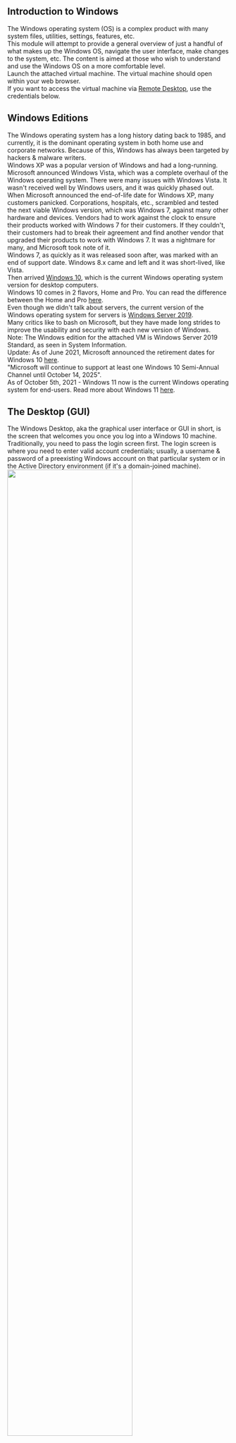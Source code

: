 ## Introduction to Windows
The Windows operating system (OS) is a complex product with many system files, utilities, settings, features, etc.  
This module will attempt to provide a general overview of just a handful of what makes up the Windows OS, navigate the user interface, make changes to the system, etc. The content is aimed at those who wish to understand and use the Windows OS on a more comfortable level.  
Launch the attached virtual machine. The virtual machine should open within your web browser.  
If you want to access the virtual machine via [Remote Desktop](https://www.cyberark.com/resources/threat-research-blog/explain-like-i-m-5-remote-desktop-protocol-rdp), use the credentials below.


## Windows Editions
The Windows operating system has a long history dating back to 1985, and currently, it is the dominant operating system in both home use and corporate networks. Because of this, Windows has always been targeted by hackers & malware writers.  
Windows XP was a popular version of Windows and had a long-running. Microsoft announced Windows Vista, which was a complete overhaul of the Windows operating system. There were many issues with Windows Vista. It wasn't received well by Windows users, and it was quickly phased out.  
When Microsoft announced the end-of-life date for Windows XP, many customers panicked. Corporations, hospitals, etc., scrambled and tested the next viable Windows version, which was Windows 7, against many other hardware and devices. Vendors had to work against the clock to ensure their products worked with Windows 7 for their customers. If they couldn't, their customers had to break their agreement and find another vendor that upgraded their products to work with Windows 7. It was a nightmare for many, and Microsoft took note of it.  
Windows 7, as quickly as it was released soon after, was marked with an end of support date. Windows 8.x came and left and it was short-lived, like Vista.  
Then arrived [Windows 10](https://www.microsoft.com/en-us/windows/features?activetab=NewPopular), which is the current Windows operating system version for desktop computers.  
Windows 10 comes in 2 flavors, Home and Pro. You can read the difference between the Home and Pro [here](https://www.microsoft.com/en-us/windows/compare-windows-10-home-vs-pro).  
Even though we didn't talk about servers, the current version of the Windows operating system for servers is [Windows Server 2019](https://www.microsoft.com/en-us/windows-server).  
Many critics like to bash on Microsoft, but they have made long strides to improve the usability and security with each new version of Windows.  
Note: The Windows edition for the attached VM is Windows Server 2019 Standard, as seen in System Information.  
Update: As of June 2021, Microsoft announced the retirement dates for Windows 10 [here](https://docs.microsoft.com/en-us/lifecycle/products/windows-10-home-and-pro?ranMID=24542&ranEAID=kXQk6*ivFEQ&ranSiteID=kXQk6.ivFEQ-M28j3qbUhtM2JFCT2wmhOA&epi=kXQk6.ivFEQ-M28j3qbUhtM2JFCT2wmhOA&irgwc=1&OCID=AID2000142_aff_7593_1243925&tduid=%28ir__uszrgcddyskfqz3fkk0sohz3wv2xuurc01kgzkod00%29%287593%29%281243925%29%28kXQk6.ivFEQ-M28j3qbUhtM2JFCT2wmhOA%29%28%29&irclickid=_uszrgcddyskfqz3fkk0sohz3wv2xuurc01kgzkod00&ranMID=24542&ranEAID=kXQk6*ivFEQ&ranSiteID=kXQk6.ivFEQ-4cKUPfbv9lM_IR2EX7K_hw&epi=kXQk6.ivFEQ-4cKUPfbv9lM_IR2EX7K_hw&irgwc=1&OCID=AID2000142_aff_7593_1243925&tduid=%28ir__feexvhocigkfqna9kk0sohznb32xutanagupypus00%29%287593%29%281243925%29%28kXQk6.ivFEQ-4cKUPfbv9lM_IR2EX7K_hw%29%28%29&irclickid=_feexvhocigkfqna9kk0sohznb32xutanagupypus00).  
"Microsoft will continue to support at least one Windows 10 Semi-Annual Channel until October 14, 2025".  
As of October 5th, 2021 - Windows 11 now is the current Windows operating system for end-users. Read more about Windows 11 [here](https://www.microsoft.com/en-us/windows?wa=wsignin1.0).


## The Desktop (GUI)
The Windows Desktop, aka the graphical user interface or GUI in short, is the screen that welcomes you once you log into a Windows 10 machine.  
Traditionally, you need to pass the login screen first. The login screen is where you need to enter valid account credentials; usually, a username & password of a preexisting Windows account on that particular system or in the Active Directory environment (if it's a domain-joined machine).  
<img src="https://github.com/mylovemyon/TryHackMe_Images/blob/main/Images/Windows%20Fundamentals%201_1.png" width="75%" height="75%">  
The above screenshot is an example of a typical Windows Desktop. Each component that makes up the GUI is explained briefly below.
1. The Desktop
2. Start Menu
3. Search Box (Cortana)
4. Task View
5. Taskbar
6. Toolbars
7. Notification Area

### The Desktop
The desktop is where you will have shortcuts to programs, folders, files, etc. These icons will either be well organized in folders sorted alphabetically or scattered randomly with no specific organization on the desktop. In either case, these items are typically placed on the desktop for quick access.  
The look and feel of the desktop can be changed to suit your liking. By right-clicking anywhere on the desktop, a context menu will appear. This menu will allow you to change the sizes of the desktop icons, specify how you want to arrange them, copy/paste items to the desktop, and create new items, such as a folder, shortcut, or text document.  
<img src="https://github.com/mylovemyon/TryHackMe_Images/blob/main/Images/Windows%20Fundamentals%201_2.png" width="25%" height="25%">  
Under Display settings, you can make changes to the screen's resolution and orientation. In case you have multiple computer screens, you can make configurations to the multi-screen setup here.  
<img src="https://github.com/mylovemyon/TryHackMe_Images/blob/main/Images/Windows%20Fundamentals%201_3.png" width="25%" height="25%">  
Note: In a Remote Desktop session, some of the display settings will be disabled.   
<img src="https://github.com/mylovemyon/TryHackMe_Images/blob/main/Images/Windows%20Fundamentals%201_4.png" width="50%" height="50%">  
You can also change the wallpaper by selecting Personalize.  
<img src="https://github.com/mylovemyon/TryHackMe_Images/blob/main/Images/Windows%20Fundamentals%201_5.png" width="25%" height="25%">  
Under Personalize, you can change the background image to the Desktop, change fonts, themes, color scheme, etc.  
<img src="https://github.com/mylovemyon/TryHackMe_Images/blob/main/Images/Windows%20Fundamentals%201_6.png" width="50%" height="50%">

### The Start Menu
In previous versions of Windows, the word Start was visible at the bottom left corner of the desktop GUI. In modern versions of Windows, such as Windows 10, the word 'Start' doesn't appear anymore, but rather a Windows Logo is shown instead. Even though the look of the Start Menu has changed, its overall purpose is the same.  
The Start Menu provides access to all the apps/programs, files, utility tools, etc., that are most useful.  
Clicking on the Windows logo, the Start Menu will open. The Start Menu is broken up into sections. See below.  
<img src="https://github.com/mylovemyon/TryHackMe_Images/blob/main/Images/Windows%20Fundamentals%201_7.png" width="50%" height="50%">  
1.This section of the Start Menu provides quick shortcuts to actions that you can perform with your account or login session, such as making changes to your user account, lock your screen, or signing out of your account. Other shortcuts specific to your account are your Documents (document icon) folder and Pictures folder (pictures icon). Lastly, the gear/cog icon will take you to the Settings screen, and the power icon will allow you to Disconnect from a Remote Desktop session, shut down the computer, or restart the computer.  
In the below image, you can see what each of the icons represents. To expand this section, click on the icon that resembles a hamburger at the top.  
<img src="https://github.com/mylovemyon/TryHackMe_Images/blob/main/Images/Windows%20Fundamentals%201_8.png" width="10%" height="10%">  
2.This section will show all Recently added apps/programs at the top and all the installed apps/programs (that are configured to appear in the Start Menu). In this section, you'll also see the apps/programs will be listed in alphabetical order. Each letter will have its own section. See below.  
<img src="https://github.com/mylovemyon/TryHackMe_Images/blob/main/Images/Windows%20Fundamentals%201_9.png" width="25%" height="25%">  
In the above image, the first box is where the recently added apps/programs will appear. The second box is where all the installed apps/programs will appear.  
Note: In your VM, Google Chrome will not show up as a Recently Added program anymore.  
If you have a LONG list of installed apps/programs, you can jump to a particular section in the list by clicking on the letter headings to launch an alphabet grid. See below.  
<img src="https://github.com/mylovemyon/TryHackMe_Images/blob/main/Images/Windows%20Fundamentals%201_10.png" width="15%" height="15%">  
Note: The white letters match the letter headings.   
3.The right side of the Start Menu is where you will find icons for specific apps/programs or utilities. These icons are known as tiles. Some tiles are added to this section by default. If you right-click any of the tiles, you guessed it; a menu will appear to allow you to perform more actions on the selected tile; such as resizing the tile, unpinning from Start Menu, view its Properties, etc. See below.  
<img src="https://github.com/mylovemyon/TryHackMe_Images/blob/main/Images/Windows%20Fundamentals%201_11.png" width="25%" height="25%">  
Apps/programs can be added to this Start Menu section by right-clicking the app/program and selecting Pin to Start. See below.  
<img src="https://github.com/mylovemyon/TryHackMe_Images/blob/main/Images/Windows%20Fundamentals%201_12.png" width="25%" height="25%">  
<img src="https://github.com/mylovemyon/TryHackMe_Images/blob/main/Images/Windows%20Fundamentals%201_13.png" width="25%" height="25%">  

### The Taskbar
Some of the components are enabled and visible by default. The Toolbar (6), for example, was enabled for demonstration purposes.  
If you're like me and want to disable some of these components, you can right-click on Taskbar to bring up a context menu that will allow you to make changes.  
<img src="https://github.com/mylovemyon/TryHackMe_Images/blob/main/Images/Windows%20Fundamentals%201_14.png" width="25%" height="25%">  
Any apps/programs, folders, files, etc., that you open/start will appear in the taskbar.  
<img src="https://github.com/mylovemyon/TryHackMe_Images/blob/main/Images/Windows%20Fundamentals%201_15.png" width="50%" height="50%">  
Hovering over the icon will provide a preview thumbnail, along with a tooltip. This  tooltip is handy if you have many apps/programs open, such as Google Chrome, and you wish to find which instance of Google Chrome is the one you need to bring in to focus.  
When you close any of these items, they will disappear from the taskbar (unless you explicitly pinned it to the taskbar).  

### The Notification Area
The Notification Area, which is typically located at the bottom right of the Windows screen, is where the date and time are displayed. Other icons possibly visible in this area is the volume icon, network/wireless icon, to name a few. Icons can be either added or removed from the Notification Area in Taskbar settings.  
<img src="https://github.com/mylovemyon/TryHackMe_Images/blob/main/Images/Windows%20Fundamentals%201_16.png" width="25%" height="25%">  
From there, scroll down to the Notification Area section to make changes.  
<img src="https://github.com/mylovemyon/TryHackMe_Images/blob/main/Images/Windows%20Fundamentals%201_17.png" width="25%" height="25%">  
Here are Microsoft's brief documents for the [Start Menu](https://support.microsoft.com/en-us/windows/see-what-s-on-the-start-menu-a8ccb400-ad49-962b-d2b1-93f453785a13) and  [Notification Area](https://support.microsoft.com/en-us/windows/customize-the-taskbar-notification-area-e159e8d2-9ac5-b2bd-61c5-bb63c1d437c3#WindowsVersion=Windows_10).  
Tip: You can right-click any folder, file, app/program, or icon to view more information or perform other actions on the clicked item. 


## The File System
The file system used in modern versions of Windows is the New Technology File System or simply [NTFS](https://docs.microsoft.com/en-us/windows-server/storage/file-server/ntfs-overview).  
Before NTFS, there was FAT16/FAT32 (File Allocation Table) and HPFS (High Performance File System).  
You still see FAT partitions in use today. For example, you typically see FAT partitions in USB devices, MicroSD cards, etc. but traditionally not on personal Windows computers/laptops or Windows servers.  
NTFS is known as a journaling file system. In case of a failure, the file system can automatically repair the folders/files on disk using information stored in a log file. This function is not possible with FAT.  
NTFS addresses many of the limitations of the previous file systems; such as:
- Supports files larger than 4GB
- Set specific permissions on folders and files
- Folder and file compression
- Encryption ([Encryption File](https://docs.microsoft.com/en-us/windows/win32/fileio/file-encryption) System or EFS)

If you're running Windows, what is the file system your Windows installation is using? You can check the Properties (right-click) of the drive your operating system is installed on, typically the C drive (C:\).  
<img src="https://github.com/mylovemyon/TryHackMe_Images/blob/main/Images/Windows%20Fundamentals%201_18.gif" width="50%" height="50%">  
You can read Microsoft's official documentation on FAT, HPFS, and NTFS [here](https://docs.microsoft.com/en-us/troubleshoot/windows-client/backup-and-storage/fat-hpfs-and-ntfs-file-systems).  
Let's speak briefly on some features that are specific to NTFS.  
On NTFS volumes, you can set permissions that grant or deny access to files and folders.  
The permissions are:
- Full control
- Modify
- Read & Execute
- List folder contents
- Read
- Write

The below image lists the meaning of each permission on how it applies to a file and a folder. (credit [Microsoft](https://docs.microsoft.com/en-us/previous-versions/windows/it-pro/windows-2000-server/bb727008(v=technet.10)?redirectedfrom=MSDN))  
<img src="https://github.com/mylovemyon/TryHackMe_Images/blob/main/Images/Windows%20Fundamentals%201_19.png" width="50%" height="50%">  
How can you view the permissions for a file or folder?
- Right-click the file or folder you want to check for permissions.
- From the context menu, select Properties.
- Within Properties, click on the Security tab.
- In the Group or user names list, select the user, computer, or group whose permissions you want to view.

In the below image, you can see the permissions for the Users group for the Windows folder.  
<img src="https://github.com/mylovemyon/TryHackMe_Images/blob/main/Images/Windows%20Fundamentals%201_20.png" width="50%" height="50%">  
Refer to the Microsoft documentation to get a better understanding of the NTFS permissions for Special Permissions.  
Another feature of NTFS is Alternate Data Streams (ADS).  
Alternate Data Streams (ADS) is a file attribute specific to Windows NTFS (New Technology File System).  
Every file has at least one data stream ($DATA), and ADS allows files to contain more than one stream of data. Natively [Window Explorer](https://support.microsoft.com/en-us/windows/what-s-changed-in-file-explorer-ef370130-1cca-9dc5-e0df-2f7416fe1cb1) doesn't display ADS to the user. There are 3rd party executables that can be used to view this data, but [Powershell](https://docs.microsoft.com/en-us/powershell/scripting/overview?view=powershell-7.1) gives you the ability to view ADS for files.  
From a security perspective, malware writers have used ADS to hide data.  
Not all its uses are malicious. For example, when you download a file from the Internet, there are identifiers written to ADS to identify that the file was downloaded from the Internet.  
To learn more about ADS, refer to the following link from MalwareBytes [here](https://blog.malwarebytes.com/101/2015/07/introduction-to-alternate-data-streams/). 


## The Windows\System32 Folders
The Windows folder (C:\Windows) is traditionally known as the folder which contains the Windows operating system.  
The folder doesn't have to reside in the C drive necessarily. It can reside in any other drive and technically can reside in a different folder.  
This is where environment variables, more specifically system environment variables, come into play. Even though not discussed yet, the system  environment variable for the Windows directory is `%windir%`.  
Per [Microsoft](https://docs.microsoft.com/en-us/powershell/module/microsoft.powershell.core/about/about_environment_variables?view=powershell-7.1), "Environment variables store information about the operating system environment. This information includes details such as the operating system path, the number of processors used by the operating system, and the location of temporary folders".  
There are many folders within the 'Windows' folder. See below.  
<img src="https://github.com/mylovemyon/TryHackMe_Images/blob/main/Images/Windows%20Fundamentals%201_21.png" width="50%" height="50%">  
One of the many folders is System32.  
<img src="https://github.com/mylovemyon/TryHackMe_Images/blob/main/Images/Windows%20Fundamentals%201_22.png" width="50%" height="50%">  
The System32 folder holds the important files that are critical for the operating system.  
You should proceed with extreme caution when interacting with this folder. Accidentally deleting any files or folders within System32 can render the Windows OS inoperational. Read more about this action [here](https://www.howtogeek.com/346997/what-is-the-system32-directory-and-why-you-shouldnt-delete-it/).  
Note: Many of the tools that will be covered in the Windows Fundamentals series reside within the System32 folder.


## User Accounts, Profiles, and Permissions
User accounts can be one of two types on a typical local Windows system: Administrator & Standard User.  
The user account type will determine what actions the user can perform on that specific Windows system.
- An Administrator can make changes to the system: add users, delete users, modify groups, modify settings on the system, etc.
- A Standard User can only make changes to folders/files attributed to the user & can't perform system-level changes, such as install programs.

You are currently logged in as an Administrator. There are several ways to determine which user accounts exist on the system.  
One way is to click the Start Menu and type Other User. A shortcut to System Settings > Other users should appear.  
<img src="https://github.com/mylovemyon/TryHackMe_Images/blob/main/Images/Windows%20Fundamentals%201_23.png" width="25%" height="25%">  
If you click on it, a Settings window should now appear. See below.  
<img src="https://github.com/mylovemyon/TryHackMe_Images/blob/main/Images/Windows%20Fundamentals%201_24.png" width="25%" height="25%">  
Since you're the Administrator, you see an option to Add someone else to this PC.  
Note: A Standard User will not see this option.  
Click on the local user account. More options should appear: Change account type and Remove.  
<img src="https://github.com/mylovemyon/TryHackMe_Images/blob/main/Images/Windows%20Fundamentals%201_25.png" width="25%" height="25%">  
Click on Change account type. The value in the drop-down box (or the highlighted value if you click the drop-down) is the current account type.  
<img src="https://github.com/mylovemyon/TryHackMe_Images/blob/main/Images/Windows%20Fundamentals%201_26.png" width="25%" height="25%">  
When a user account is created, a profile is created for the user. The location for each user profile folder will fall under is C:\Users.  
For example, the user profile folder for the user account Max will be C:\Users\Max.  
The creation of the user's profile is done upon initial login. When a new user account logs in to a local system for the first time, they'll see several messages on the login screen. One of the messages, User Profile Service, sits on the login screen for a while, which is at work creating the user profile. See below.  
<img src="https://github.com/mylovemyon/TryHackMe_Images/blob/main/Images/Windows%20Fundamentals%201_27.png" width="25%" height="25%">  
Once logged in, the user will see a dialog box similar to the one below (again), indicating that the profile is in creation.  
<img src="https://github.com/mylovemyon/TryHackMe_Images/blob/main/Images/Windows%20Fundamentals%201_28.png" width="25%" height="25%">  
Each user profile will have the same folders; a few of them are:
- Desktop
- Documents
- Downloads
- Music
- Pictures

Another way to access this information, and then some, is using Local User and Group Management.  
Right-click on the Start Menu and click Run. Type `lusrmgr.msc`. See below  
<img src="https://github.com/mylovemyon/TryHackMe_Images/blob/main/Images/Windows%20Fundamentals%201_29.gif" width="50%" height="50%">  
Note: The Run Dialog Box allows us to open items quickly.  
Back to lusrmgr, you should see two folders: Users and Groups.  
If you click on Groups, you see all the names of the local groups along with a brief description for each group.  
Each group has permissions set to it, and users are assigned/added to groups by the Administrator. When a user is assigned to a group, the user inherits the permissions of that group. A user can be assigned to multiple groups.  
Note: If you click on Add someone else to this PC from Other users, it will open Local Users and Management. 


## User Account Control
The large majority of home users are logged into their Windows systems as local administrators. Remember from the previous task that any user with administrator as the account type can make changes to the system.  
A user doesn't need to run with high (elevated) privileges on the system to run tasks that don't require such privileges, such as surfing the Internet, working on a Word document, etc. This elevated privilege increases the risk of system compromise because it makes it easier for malware to infect the system. Consequently, since the user account can make changes to the system, the malware would run in the context of the logged-in user.  
To protect the local user with such privileges, Microsoft introduced User Account Control (UAC). This concept was first introduced with the short-lived [Windows Vista](https://en.wikipedia.org/wiki/Windows_Vista) and continued with versions of Windows that followed.  
Note: UAC (by default) doesn't apply for the built-in local administrator account.  
How does UAC work? When a user with an account type of administrator logs into a system, the current session doesn't run with elevated permissions. When an operation requiring higher-level privileges needs to execute, the user will be prompted to confirm if they permit the operation to run.  
Let's look at the program on the account you're currently logged into, the built-in administrator account—Right-click to view its Properties.  
In the Security tab, we can see the users/groups and their permissions to this file. Notice that the standard user is not listed.  
<img src="https://github.com/mylovemyon/TryHackMe_Images/blob/main/Images/Windows%20Fundamentals%201_30.png" width="30%" height="30%">  
Log in as the standard user and try to install this program. To do this, you can remote desktop into the machine as the standard user account.  
Note: You have the username and password for the standard user. It's visible in `lusrmgr.msc`.  
Before installing the program, notice the icon. Do you see the difference? When you're logged in as the standard user, the shield icon is on the program's default icon. See below.  
<img src="https://github.com/mylovemyon/TryHackMe_Images/blob/main/Images/Windows%20Fundamentals%201_31.png" width="30%" height="30%">  
This shield icon is an indicator that UAC will prompt to allow higher-level privileges to install the program.  
<img src="https://github.com/mylovemyon/TryHackMe_Images/blob/main/Images/Windows%20Fundamentals%201_32.png" width="10%" height="10%">  
Double-click the program, and you'll see the UAC prompt. Notice that the built-in administrator account is already set as the user name and prompts the account's password. See below.  
<img src="https://github.com/mylovemyon/TryHackMe_Images/blob/main/Images/Windows%20Fundamentals%201_33.png" width="30%" height="30%">  
After some time, if a password is not entered, the UAC prompt disappears, and the program does not install.  
This feature reduces the likelihood of malware successfully compromising your system. You can read more about [UAC](https://docs.microsoft.com/en-us/windows/security/identity-protection/user-account-control/how-user-account-control-works) here.  


## Settings and the Control Panel
On a Windows system, the primary locations to make changes are the Settings menu and the Control Panel.  
For a long time, the Control Panel has been the go-to location to make system changes, such as adding a printer, uninstall a program, etc.  
The Settings menu was introduced in Windows 8, the first Windows operating system catered to touch screen tablets, and is still available in Windows 10. As a matter of fact, the Settings menu is now the primary location a user goes to if they are looking to change the system.  
There are similarities and differences between the two menus. Below are screenshots of each.  
Settings:  
<img src="https://github.com/mylovemyon/TryHackMe_Images/blob/main/Images/Windows%20Fundamentals%201_34.png" width="35%" height="35%">  
Control Panel:  
<img src="https://github.com/mylovemyon/TryHackMe_Images/blob/main/Images/Windows%20Fundamentals%201_35.png" width="50%" height="50%">  
Note: The icons for Settings might be different in the version of Windows on your personal device.  
Both can be accessed from the Start Menu. See below.  
<img src="https://github.com/mylovemyon/TryHackMe_Images/blob/main/Images/Windows%20Fundamentals%201_36.png" width="50%" height="50%">  
Control Panel is the menu where you will access more complex settings and perform more complex actions. In some cases, you can start in Settings and end up in the Control Panel.  
For example, in Settings, click on Network & Internet. From here, click on Change adapter options.  
<img src="https://github.com/mylovemyon/TryHackMe_Images/blob/main/Images/Windows%20Fundamentals%201_37.png" width="30%" height="30%">  
<img src="https://github.com/mylovemyon/TryHackMe_Images/blob/main/Images/Windows%20Fundamentals%201_38.png" width="50%" height="50%">  
If you're unclear which to open if you wish to change a setting, use the Start menu and search for it.  
In the example below, the search was 'wallpaper.' Notice that few results were returned.  
<img src="https://github.com/mylovemyon/TryHackMe_Images/blob/main/Images/Windows%20Fundamentals%201_39.png" width="50%" height="50%">  
If we click on the Best match, a window to the Settings menu appears to make changes to the wallpaper.  
<img src="https://github.com/mylovemyon/TryHackMe_Images/blob/main/Images/Windows%20Fundamentals%201_40.png" width="30%" height="30%">  
